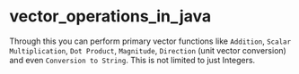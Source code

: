 # vector_operations_in_java
Through this you can perform primary vector functions like `Addition`, `Scalar Multiplication`, `Dot Product`, `Magnitude`, `Direction` (unit vector conversion) and even `Conversion to String`. This is not limited to just Integers.
